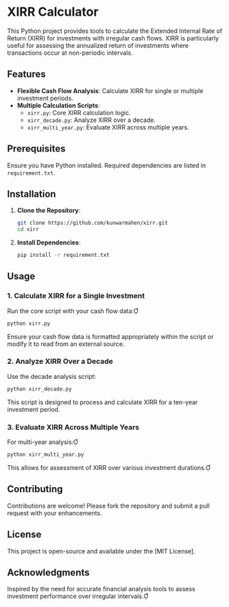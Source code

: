 # XIRR Calculator

This Python project provides tools to calculate the Extended Internal Rate of Return (XIRR) for investments with irregular cash flows. XIRR is particularly useful for assessing the annualized return of investments where transactions occur at non-periodic intervals.

## Features

- **Flexible Cash Flow Analysis**: Calculate XIRR for single or multiple investment periods.
- **Multiple Calculation Scripts**:
  - `xirr.py`: Core XIRR calculation logic.
  - `xirr_decade.py`: Analyze XIRR over a decade.
  - `xirr_multi_year.py`: Evaluate XIRR across multiple years.

## Prerequisites

Ensure you have Python installed. Required dependencies are listed in `requirement.txt`.

## Installation

1. **Clone the Repository**:

   ```bash
   git clone https://github.com/kunwarmahen/xirr.git
   cd xirr
   ```

2. **Install Dependencies**:

   ```bash
   pip install -r requirement.txt
   ```

## Usage

### 1. Calculate XIRR for a Single Investment

Run the core script with your cash flow data:

```bash
python xirr.py
```

Ensure your cash flow data is formatted appropriately within the script or modify it to read from an external source.

### 2. Analyze XIRR Over a Decade

Use the decade analysis script:

```bash
python xirr_decade.py
```

This script is designed to process and calculate XIRR for a ten-year investment period.

### 3. Evaluate XIRR Across Multiple Years

For multi-year analysis:

```bash
python xirr_multi_year.py
```

This allows for assessment of XIRR over various investment durations.

## Contributing

Contributions are welcome! Please fork the repository and submit a pull request with your enhancements.

## License

This project is open-source and available under the [MIT License].

## Acknowledgments

Inspired by the need for accurate financial analysis tools to assess investment performance over irregular intervals.
